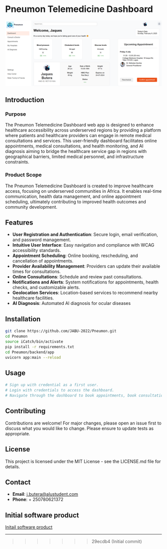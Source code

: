 # Pneumon Telemedicine Dashboard

![Dashboard](PneumonDashboardJ.png)

## Introduction

### Purpose

The Pneumon Telemedicine Dashboard web app is designed to enhance healthcare accessibility across underserved regions by providing a platform where patients and healthcare providers can engage in remote medical consultations and services. This user-friendly dashboard facilitates online appointments, medical consultations, and health monitoring, and AI diagnosis aiming to bridge the healthcare service gap in regions with geographical barriers, limited medical personnel, and infrastructure constraints.

### Product Scope

The Pneumon Telemedicine Dashboard is created to improve healthcare access, focusing on underserved communities in Africa. It enables real-time communication, health data management, and online appointment scheduling, ultimately contributing to improved health outcomes and community development.

## Features

- **User Registration and Authentication**: Secure login, email verification, and password management.
- **Intuitive User Interface**: Easy navigation and compliance with WCAG accessibility standards.
- **Appointment Scheduling**: Online booking, rescheduling, and cancellation of appointments.
- **Provider Availability Management**: Providers can update their available times for consultations.
- **Online Consultations**: Schedule and review past consultations.
- **Notifications and Alerts**: System notifications for appointments, health checks, and customizable alerts.
- **Geolocation Services**: Location-based services to recommend nearby healthcare facilities.
- **AI Diagnosis**: Automated AI diagnosis for ocular diseases
<!--

## Technologies Used

- **Frontend**: HTML, CSS and Vanilla JavaScript.
- **Backend**: FASTAPI
- **Database**: None
- **Trained AI model with GROQ API**: DenseNet201 model and llama-3.1-70b-versatile
- **APIs**: supacbase API for client-server communication -->

## Installation

```bash
git clone https://github.com/JABU-2022/Pneumon.git
cd Pneumon
source iCatch/bin/activate
pip install -r requirements.txt
cd Pneumon/backend/app
uvicorn app:main --reload
```

## Usage

```bash
# Sign up with credential as a first user.
# Login with credentials to access the dashboard.
# Navigate through the dashboard to book appointments, book consultation, view health stats, do the AI Diagnosis, or locate hospitals.
```

<!--
## Deployment

- The application has been deployed on AWS EC2 instance at icatch.tech (Note: The instance is stopped to manage cost)

## Video Demo

## Kaggle Notebook

[Kaggle](https://(https://www.kaggle.com/datasets/paultimothymoone/chest-xray-pneumonia)

## Github Repo -->

## Contributing

Contributions are welcome! For major changes, please open an issue first to discuss what you would like to change. Please ensure to update tests as appropriate.

## License

This project is licensed under the MIT License - see the LICENSE.md file for details.

## Contact

- **Email**: j.butera@alustudent.com
- **Phone**: + 250780621372

## Initial software product 

[Initail software product](https://youtu.be/cSaqUDxAyyY)

---
>>>>>>> 29ecdb4 (Initial commit)
